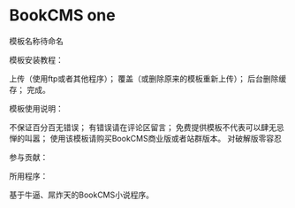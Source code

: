 # BookCMS one
模板名称待命名

模板安装教程：

上传（使用ftp或者其他程序）；
覆盖（或删除原来的模板重新上传）；
后台删除缓存；
完成。

模板使用说明：

不保证百分百无错误；
有错误请在评论区留言；
免费提供模板不代表可以肆无忌惮的叫嚣；
使用该模板请购买BookCMS商业版或者站群版本。
对破解版零容忍

参与贡献：




所用程序：

基于牛逼、屌炸天的BookCMS小说程序。
